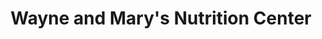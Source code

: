 ---
title: "Wayne and Mary's Nutrition Center"
url: /sioux-falls/wayne-and-marys-nutrition-center/
shop: nutrition supplements
---